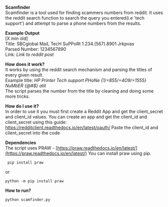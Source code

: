 **Scamfinder**\
Scamfinder is a tool used for finding scammers numbers from reddit.
It uses the reddit search function to search the query you entered(i.e 'tech support') and attempt to parse a phone numbers from the results.

**Example Output**\
[X min old]\
Title: SBCglobal MaiL TecH SuPPoRt 1.234.(567).8901 Jrkpvas\
Parsed Number: 1234567890\
Link: _Link to reddit post_

**How does it work?**\
It works by using the reddit search mechanism and parsing the titles of every given result.\
Example title: _HP Printer Tech support PHoNe {1/=855/=4O9/=1555} NuMbER _{@#\$}_ atit_\
The script parses the number from the title by cleaning and doing some more tricks.

**How do I use it?**\
In order to use it you must first create a Reddit App and get the client_secret and client_id values.
You can create an app and get the client_id and client_secret using this guide:
https://redditclient.readthedocs.io/en/latest/oauth/
Paste the client_id and client_secret into the code

**Dependencies**\
The script uses PRAW - [https://praw.readthedocs.io/en/latest/](https://praw.readthedocs.io/en/latest/)
You can install praw using pip.

     pip install praw

or

    python -m pip install praw

**How to run?**

    python scamfinder.py
